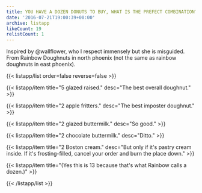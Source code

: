 ```yaml
---
title: YOU HAVE A DOZEN DONUTS TO BUY, WHAT IS THE PREFECT COMBINATION?
date: '2016-07-21T19:00:39+00:00'
archive: listapp
likeCount: 19
relistCount: 1
---
```


Inspired by @wallflower, who I respect immensely but she is misguided. From Rainbow Doughnuts in north phoenix (not the same as rainbow doughnuts in east phoenix).

<!--more-->

{{< listapp/list order=false reverse=false >}}

   {{< listapp/item title="5 glazed raised."
      desc="The best overall doughnut." >}}

   {{< listapp/item title="2 apple fritters."
      desc="The best imposter doughnut." >}}

   {{< listapp/item title="2 glazed buttermilk."
      desc="So good." >}}

   {{< listapp/item title="2 chocolate buttermilk."
      desc="Ditto." >}}

   {{< listapp/item title="2 Boston cream."
      desc="But only if it's pastry cream inside. If it's frosting-filled, cancel your order and burn the place down." >}}

   {{< listapp/item title="(Yes this is 13 because that's what Rainbow calls a dozen.)" >}}

{{< /listapp/list >}}
